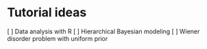 # Tutorial ideas
[ ] Data analysis with R
[ ] Hierarchical Bayesian modeling
[ ] Wiener disorder problem with uniform prior
